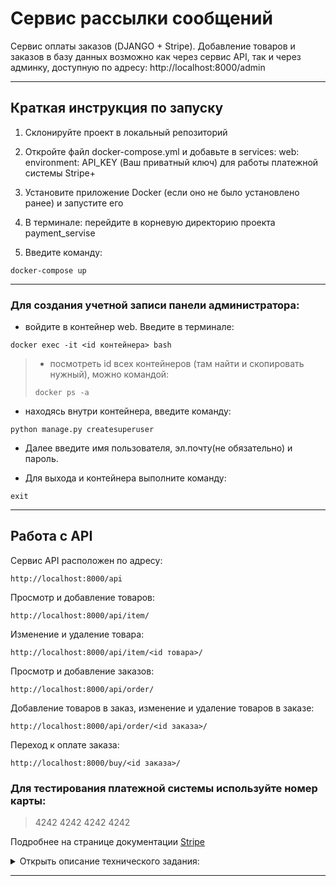 # Сервис рассылки сообщений

Сервис оплаты заказов (DJANGO + Stripe).
Добавление товаров и заказов в базу данных возможно как через сервис API, так и через админку, доступную по адресу:
http://localhost:8000/admin

***

## Краткая инструкция по запуску

1. Склонируйте проект в локальный репозиторий

2. Откройте файл docker-compose.yml и добавьте в services: web: environment: API_KEY (Ваш приватный ключ) 
для работы платежной системы Stripe+

3. Установите приложение Docker (если оно не было установлено ранее) и запустите его

4. В терминале: перейдите в корневую директорию проекта payment_servise

5. Введите команду:

```
docker-compose up
```

***

### Для создания учетной записи панели администратора:

 - войдите в контейнер web. Введите в терминале:
 ```
 docker exec -it <id контейнера> bash 
 ```
  > - посмотреть id всех контейнеров (там найти и скопировать нужный), можно командой:
  > ```
  > docker ps -a
  > ```
 - находясь внутри контейнера, введите команду:
 ```
 python manage.py createsuperuser
 ```
 + Далее введите имя пользователя, эл.почту(не обязательно) и пароль.

 - Для выхода и контейнера выполните команду:
 ```
 exit
 ```

 ***

## Работа с API

Сервис API расположен по адресу:

```
http://localhost:8000/api
```
Просмотр и добавление товаров:
```
http://localhost:8000/api/item/
```
Изменение и удаление товара:
```
http://localhost:8000/api/item/<id товара>/
```
Просмотр и добавление заказов:
```
http://localhost:8000/api/order/
```
Добавление товаров в заказ, изменение и удаление товаров в заказе:
```
http://localhost:8000/api/order/<id заказа>/
```
Переход к оплате заказа:
```
http://localhost:8000/buy/<id заказа>/
```

### Для тестирования платежной системы используйте номер карты:
> 4242 4242 4242 4242

Подробнее на странице документации [Stripe](https://stripe.com/docs/testing)


<details>
<summary>Открыть описание технического задания:</summary>

[Ссылка на задание](https://docs.google.com/document/d/1RqJhk-pRDuAk4pH1uqbY9-8uwAqEXB9eRQWLSMM_9sI/edit?usp=sharing)

## Описание
stripe.com/docs - платёжная система с подробным API и бесплатным тестовым режимом для имитации и тестирования платежей. С помощью python библиотеки stripe можно удобно создавать платежные формы разных видов, сохранять данные клиента, и реализовывать прочие платежные функции.  
Мы предлагаем вам познакомиться с этой прекрасной платежной системой, реализовав простой сервер с одной html страничкой, который общается со Stripe и создает платёжные формы для товаров.   
Для решения нужно использовать Django. Решение бонусных задач даст вам возможность прокачаться и показать свои умения, но это не обязательно.  
Задание

## Задача
Реализовать Django + Stripe API бэкенд со следующим функционалом и условиями:
- Django Модель Item с полями (name, description, price)
- API с двумя методами:
  - GET /buy/{id}, c помощью которого можно получить Stripe Session Id для оплаты выбранного Item. При выполнении этого метода c бэкенда с помощью python библиотеки stripe должен выполняться запрос stripe.checkout.Session.create(...) и полученный session.id выдаваться в результате запроса
  - GET /item/{id}, c помощью которого можно получить простейшую HTML страницу, на которой будет информация о выбранном Item и кнопка Buy. По нажатию на кнопку Buy должен происходить запрос на /buy/{id}, получение session_id и далее  с помощью JS библиотеки Stripe происходить редирект на Checkout форму stripe.redirectToCheckout(sessionId=session_id)
  - Пример реализации можно посмотреть в пунктах 1-3 тут
- Залить решение на Github, описать запуск в Readme.md
- Опубликовать свое решение чтобы его можно было быстро и легко протестировать. Решения доступные только в виде кода на Github получат низкий приоритет при проверке.

## Бонусные задачи
- Запуск используя Docker
- Использование environment variables
- Просмотр Django Моделей в Django Admin панели
- Запуск приложения на удаленном сервере, доступном для тестирования
- Модель Order, в которой можно объединить несколько Item и сделать платёж в Stripe на содержимое Order c общей стоимостью всех Items
- Модели Discount, Tax, которые можно прикрепить к модели Order и связать с соответствующими атрибутами при создании платежа в Stripe - в таком случае они корректно отображаются в Stripe Checkout форме. 
- Добавить поле Item.currency, создать 2 Stripe Keypair на две разные валюты и в зависимости от валюты выбранного товара предлагать оплату в соответствующей валюте
- Реализовать не Stripe Session, а Stripe Payment Intent.

</details>

---
